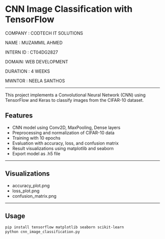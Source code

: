 
# CNN Image Classification with TensorFlow

COMPANY : CODTECH IT SOLUTIONS

NAME : MUZAMMIL AHMED 

INTERN ID : CT04DG2827

DOMAIN: WEB DEVELOPMENT 

DURATION : 4 WEEKS 

MWNTOR : NEELA SANTHOS 

---

This project implements a Convolutional Neural Network (CNN) using TensorFlow and Keras to classify images from the CIFAR-10 dataset.

## Features
- CNN model using Conv2D, MaxPooling, Dense layers
- Preprocessing and normalization of CIFAR-10 data
- Training with 10 epochs
- Evaluation with accuracy, loss, and confusion matrix
- Result visualizations using matplotlib and seaborn
- Export model as .h5 file

---

## Visualizations
- accuracy_plot.png
- loss_plot.png
- confusion_matrix.png

---

## Usage
```bash
pip install tensorflow matplotlib seaborn scikit-learn
python cnn_image_classification.py
```

